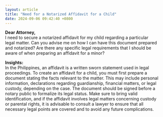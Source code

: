 ```yaml
---
layout: article
title: "Need for a Notarized Affidavit for a Child"
date: 2024-09-06 09:42:40 +0800
---
```


<p><strong>Dear Attorney,</strong><br>I need to secure a notarized affidavit for my child regarding a particular legal matter. Can you advise me on how I can have this document prepared and notarized? Are there any specific legal requirements that I should be aware of when preparing an affidavit for a minor?</p><p><strong>Insights:</strong><br>In the Philippines, an affidavit is a written sworn statement used in legal proceedings. To create an affidavit for a child, you must first prepare a document stating the facts relevant to the matter. This may include personal information, declarations regarding guardianship, financial matters, or legal custody, depending on the case. The document should be signed before a notary public to formalize its legal status. Make sure to bring valid identification, and if the affidavit involves legal matters concerning custody or parental rights, it is advisable to consult a lawyer to ensure that all necessary legal points are covered and to avoid any future complications.</p>